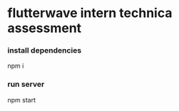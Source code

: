 # flutterwave intern technica assessment 



### install dependencies 

npm i 



### run server 

npm start

